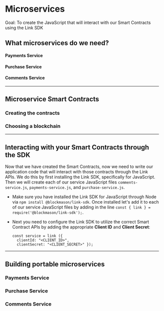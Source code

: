 # Microservices
Goal: To create the JavaScript that will interact with our Smart Contracts using the Link SDK

## What microservices do we need?

#### Payments Service
#### Purchase Service
#### Comments Service

---
## Microservice Smart Contracts

### Creating the contracts

### Choosing a blockchain

---
## Interacting with your Smart Contracts through the SDK

Now that we have created the Smart Contracts, now we need to write our application code that will interact with those contracts through the Link APIs. We do this by first installing the Link SDK, specifically for JavaScript. Then we will create each of our service JavaScript files ```comments-service.js```, ```payments-service.js```, and ```purchase-service.js```.

* Make sure you have installed the Link SDK for JavaScript through Node via ```npm install @blockmason/link-sdk```. Once installed let's add it to each of our service JavaScript files by adding in the line ```const { link } = require('@blockmason/link-sdk');```.
* Next you need to configure the Link SDK to utilize the correct Smart Contract APIs by adding the appropriate **Client ID** and **Client Secret**:

  ```
  const service = link ({
    clientId: "<CLIENT_ID>",
    clientSecret: "<CLIENT_SECRET>" });
    ```
---
## Building portable microservices

### Payments Service
### Purchase Service
### Comments Service